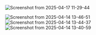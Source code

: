![Screenshot from 2025-04-17 11-29-44](https://github.com/user-attachments/assets/3f75a0f8-71b1-4ecf-b00c-aa0ed8fae308)

![Screenshot from 2025-04-14 13-46-51](https://github.com/user-attachments/assets/9f1325c4-d694-490b-ac2b-323b2f061303)
![Screenshot from 2025-04-14 13-44-37](https://github.com/user-attachments/assets/f4b93c9e-930e-4307-813f-ae3f527902e6)
![Screenshot from 2025-04-14 13-40-59](https://github.com/user-attachments/assets/ad6393e3-1a0e-404f-aab6-4a2dc27e2836)
